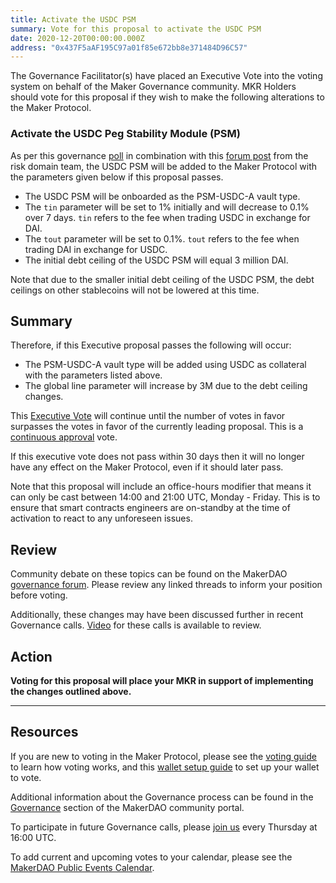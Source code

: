 ```yaml
---
title: Activate the USDC PSM
summary: Vote for this proposal to activate the USDC PSM
date: 2020-12-20T00:00:00.000Z
address: "0x437F5aAF195C97a01f85e672bb8e371484D96C57"
---
```

The Governance Facilitator(s) have placed an Executive Vote into the voting system on behalf of the Maker Governance community. MKR Holders should vote for this proposal if they wish to make the following alterations to the Maker Protocol.

### Activate the USDC Peg Stability Module (PSM)

As per this governance [poll](https://vote.makerdao.com/polling/QmfTU85J?network=mainnet#poll-detail) in combination with this [forum post](https://forum.makerdao.com/t/psm-usdc-a-starting-debt-ceiling-19th-dec-2020/5739) from the risk domain team, the USDC PSM will be added to the Maker Protocol with the parameters given below if this proposal passes.

* The USDC PSM will be onboarded as the PSM-USDC-A vault type.
* The `tin` parameter will be set to 1% initially and will decrease to 0.1% over 7 days. `tin` refers to the fee when trading USDC in exchange for DAI.
* The `tout` parameter will be set to 0.1%. `tout` refers to the fee when trading DAI in exchange for USDC.
* The initial debt ceiling of the USDC PSM will equal 3 million DAI.

Note that due to the smaller initial debt ceiling of the USDC PSM, the debt ceilings on other stablecoins will not be lowered at this time.

## Summary

Therefore, if this Executive proposal passes the following will occur:
* The PSM-USDC-A vault type will be added using USDC as collateral with the parameters listed above.
* The global line parameter will increase by 3M due to the debt ceiling changes.

This [Executive Vote](https://community-development.makerdao.com/en/learn/governance/on-chain-gov) will continue until the number of votes in favor surpasses the votes in favor of the currently leading proposal. This is a [continuous approval](https://community-development.makerdao.com/en/learn/governance/how-voting-works) vote. 

If this executive vote does not pass within 30 days then it will no longer have any effect on the Maker Protocol, even if it should later pass. 

Note that this proposal will include an office-hours modifier that means it can only be cast between 14:00 and 21:00 UTC, Monday - Friday. This is to ensure that smart contracts engineers are on-standby at the time of activation to react to any unforeseen issues.

## Review

Community debate on these topics can be found on the MakerDAO [governance forum](https://forum.makerdao.com/). Please review any linked threads to inform your position before voting.

Additionally, these changes may have been discussed further in recent Governance calls. [Video](https://www.youtube.com/playlist?list=PLLzkWCj8ywWNq5-90-Id6VPSsrk4OWVan) for these calls is available to review.

## Action

**Voting for this proposal will place your MKR in support of implementing the changes outlined above.**

---

## Resources

If you are new to voting in the Maker Protocol, please see the [voting guide](https://community-development.makerdao.com/en/learn/governance/how-voting-works/) to learn how voting works, and this [wallet setup guide](https://community-development.makerdao.com/en/learn/governance/voting-setup/) to set up your wallet to vote.

Additional information about the Governance process can be found in the [Governance](https://community-development.makerdao.com/en/learn/governance) section of the MakerDAO community portal.

To participate in future Governance calls, please [join us](https://github.com/makerdao/community/tree/master/governance/governance-and-risk-meetings) every Thursday at 16:00 UTC.

To add current and upcoming votes to your calendar, please see the [MakerDAO Public Events Calendar](https://calendar.google.com/calendar/embed?src=makerdao.com_3efhm2ghipksegl009ktniomdk%40group.calendar.google.com&amp;ctz=UTC&amp;mode=week&amp;showCalendars=0&amp;showPrint=0).
